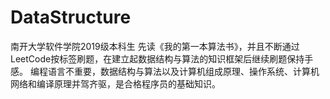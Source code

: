 # DataStructure
南开大学软件学院2019级本科生
先读《我的第一本算法书》，并且不断通过LeetCode按标签刷题，在建立起数据结构与算法的知识框架后继续刷题保持手感。
编程语言不重要，数据结构与算法以及计算机组成原理、操作系统、计算机网络和编译原理并驾齐驱，是合格程序员的基础知识。
